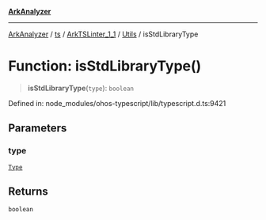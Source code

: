 [**ArkAnalyzer**](../../../../../../../../README.md)

***

[ArkAnalyzer](../../../../../../../../globals.md) / [ts](../../../../../README.md) / [ArkTSLinter\_1\_1](../../../README.md) / [Utils](../README.md) / isStdLibraryType

# Function: isStdLibraryType()

> **isStdLibraryType**(`type`): `boolean`

Defined in: node\_modules/ohos-typescript/lib/typescript.d.ts:9421

## Parameters

### type

[`Type`](../../../../../interfaces/Type.md)

## Returns

`boolean`
